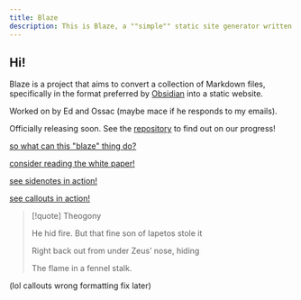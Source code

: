 ```yaml
---
title: Blaze
description: This is Blaze, a ""simple"" static site generator written in Rust
---
```


## Hi!

Blaze is a project that aims to convert a collection of Markdown files, specifically in the format preferred by [Obsidian](https://obsidian.md/) into a static website.

Worked on by Ed and Ossac (maybe mace if he responds to my emails).

Officially releasing soon. See the [repository](https://github.com/EddieTheEd/Blaze) to find out on our progress!

[so what can this "blaze" thing do?](showcase)

[consider reading the white paper!](whitepaper)

[see sidenotes in action!](testingsidenotes)

[see callouts in action!](callouts)

> [!quote] Theogony
>
> He hid fire. But that fine son of Iapetos stole it
>
> Right back out from under Zeus’ nose, hiding
>
> The flame in a fennel stalk.

(lol callouts wrong formatting fix later)